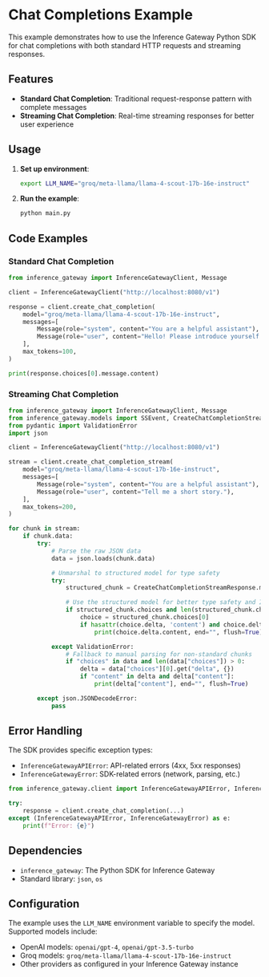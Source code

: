 # Chat Completions Example

This example demonstrates how to use the Inference Gateway Python SDK for chat completions with both standard HTTP requests and streaming responses.

## Features

- **Standard Chat Completion**: Traditional request-response pattern with complete messages
- **Streaming Chat Completion**: Real-time streaming responses for better user experience

## Usage

1. **Set up environment**:

   ```bash
   export LLM_NAME="groq/meta-llama/llama-4-scout-17b-16e-instruct"
   ```

2. **Run the example**:
   ```bash
   python main.py
   ```

## Code Examples

### Standard Chat Completion

```python
from inference_gateway import InferenceGatewayClient, Message

client = InferenceGatewayClient("http://localhost:8080/v1")

response = client.create_chat_completion(
    model="groq/meta-llama/llama-4-scout-17b-16e-instruct",
    messages=[
        Message(role="system", content="You are a helpful assistant"),
        Message(role="user", content="Hello! Please introduce yourself briefly."),
    ],
    max_tokens=100,
)

print(response.choices[0].message.content)
```

### Streaming Chat Completion

```python
from inference_gateway import InferenceGatewayClient, Message
from inference_gateway.models import SSEvent, CreateChatCompletionStreamResponse
from pydantic import ValidationError
import json

client = InferenceGatewayClient("http://localhost:8080/v1")

stream = client.create_chat_completion_stream(
    model="groq/meta-llama/llama-4-scout-17b-16e-instruct",
    messages=[
        Message(role="system", content="You are a helpful assistant"),
        Message(role="user", content="Tell me a short story."),
    ],
    max_tokens=200,
)

for chunk in stream:
    if chunk.data:
        try:
            # Parse the raw JSON data
            data = json.loads(chunk.data)

            # Unmarshal to structured model for type safety
            try:
                structured_chunk = CreateChatCompletionStreamResponse.model_validate(data)

                # Use the structured model for better type safety and IDE support
                if structured_chunk.choices and len(structured_chunk.choices) > 0:
                    choice = structured_chunk.choices[0]
                    if hasattr(choice.delta, 'content') and choice.delta.content:
                        print(choice.delta.content, end="", flush=True)

            except ValidationError:
                # Fallback to manual parsing for non-standard chunks
                if "choices" in data and len(data["choices"]) > 0:
                    delta = data["choices"][0].get("delta", {})
                    if "content" in delta and delta["content"]:
                        print(delta["content"], end="", flush=True)

        except json.JSONDecodeError:
            pass
```

## Error Handling

The SDK provides specific exception types:

- `InferenceGatewayAPIError`: API-related errors (4xx, 5xx responses)
- `InferenceGatewayError`: SDK-related errors (network, parsing, etc.)

```python
from inference_gateway.client import InferenceGatewayAPIError, InferenceGatewayError

try:
    response = client.create_chat_completion(...)
except (InferenceGatewayAPIError, InferenceGatewayError) as e:
    print(f"Error: {e}")
```

## Dependencies

- `inference_gateway`: The Python SDK for Inference Gateway
- Standard library: `json`, `os`

## Configuration

The example uses the `LLM_NAME` environment variable to specify the model. Supported models include:

- OpenAI models: `openai/gpt-4`, `openai/gpt-3.5-turbo`
- Groq models: `groq/meta-llama/llama-4-scout-17b-16e-instruct`
- Other providers as configured in your Inference Gateway instance
